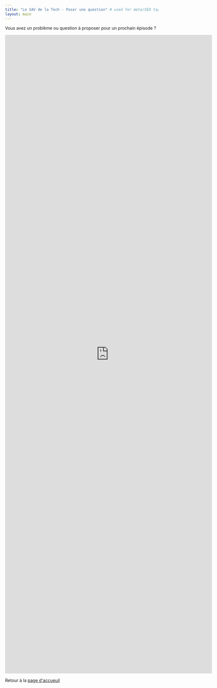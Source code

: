 ```yaml
---
title: "Le SAV de la Tech - Poser une question" # used for meta/SEO tags
layout: main
---
```


Vous avez un problème ou question à proposer pour un prochain épisode ?

<iframe src="https://docs.google.com/forms/d/e/1FAIpQLSdpZKdaRI2vuJurHoNJcqZ_G9FIuSL8ZDTDTHPTV5DImtPKCw/viewform?embedded=true" width="680" height="2100" frameborder="0" marginheight="0" marginwidth="0">Chargement…</iframe>

Retour à la [page d'accueuil](/)
